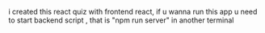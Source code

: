 i created this react quiz with frontend react, if u wanna run this app u need to start backend script , that is "npm run server" in another terminal


